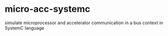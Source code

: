 # micro-acc-systemc
simulate microprocessor and accelerator communication in a bus context in SystemC language
